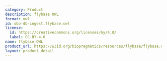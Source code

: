 ```yaml
---
category: Product
description: flybase OWL
format: owl
id: obo-db-ingest.flybase.owl
license:
  id: https://creativecommons.org/licenses/by/4.0/
  label: CC-BY-4.0
name: flybase OWL
product_url: https://w3id.org/biopragmatics/resources/flybase/flybase.owl
layout: product_detail
---
```

